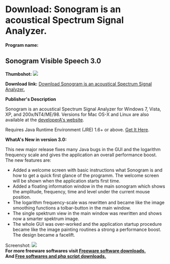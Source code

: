 # Download: Sonogram is an acoustical Spectrum Signal Analyzer.

**Program name:**

## Sonogram Visible Speech 3.0

  
**Thumbshot:** ![](http://www.freewarefiles.com/screenshot/sonogramvs_md.jpg)   
  
**Download link:** [Download Sonogram is an acoustical Spectrum Signal Analyzer.](http://freesoftwares.boysofts.com/Sonogram-Visible-Speech_program_56478.html)  
  


**Publisher's Description**  
  


Sonogram is an acoustical Spectrum Signal Analyzer for Windows 7, Vista, XP, and 200x/NT4/ME/98. Versions for Mac OS-X and Linux are also available at the [developerA's website](http://www.christoph-lauer.de/Homepage/Sonogram.html). 

Requires Java Runtime Environment (JRE) 1.6+ or above. [Get It Here](http://java.sun.com/javase/downloads/index.jsp).

**WhatA's New in version 3.0:**

This new major release fixes many Java bugs in the GUI and the logarithm frequency scale and gives the application an overall performance boost. The new features are: 

  * Added a welcome screen with basic instructions what Sonogram is and how to get a quick first glance of the programm. The welcome screen will be shown when the application starts first time. 
  * Added a floating information window in the main sonogram which shows the amplitude, frequency, time and level under the current mouse position. 
  * The logarithm frequency-scale was rewritten and became like the image smoothing functions a tolbar-button in the main window. 
  * The single spektrum view in the main window was rewritten and shows now a smarter spektrum image. 
  * The whole GUI was over-worked and the application startup procedure became like the image painting routines a strong a performance boost. The design became a facelift. 

  
  
Screenshot: ![](http://www.freewarefiles.com/screenshot/sonogramvs.jpg)   
**For more freeware softwares visit [Freeware software downloads.](http://freesoftwares.boysofts.com/)**   
**And [Free softwares and php script downloads.](http://www.boysofts.com/)**
